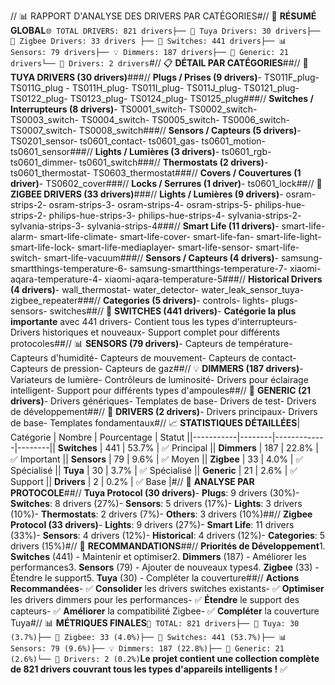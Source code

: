 // 📊 RAPPORT D'ANALYSE DES DRIVERS PAR CATÉGORIES#// 🎯 **RÉSUMÉ GLOBAL**```🌐 TOTAL DRIVERS: 821 drivers├── 🔌 Tuya Drivers: 30 drivers├── 📡 Zigbee Drivers: 33 drivers ├── 🔘 Switches: 441 drivers├── 📊 Sensors: 79 drivers├── 💡 Dimmers: 187 drivers├── 🔧 Generic: 21 drivers└── 🚀 Drivers: 2 drivers```#// 📋 **DÉTAIL PAR CATÉGORIES**##// 🔌 **TUYA DRIVERS (30 drivers)**###// **Plugs / Prises (9 drivers)**- TS011F_plug- TS011G_plug - TS011H_plug- TS011I_plug- TS011J_plug- TS0121_plug- TS0122_plug- TS0123_plug- TS0124_plug- TS0125_plug###// **Switches / Interrupteurs (8 drivers)**- TS0001_switch- TS0002_switch- TS0003_switch- TS0004_switch- TS0005_switch- TS0006_switch- TS0007_switch- TS0008_switch###// **Sensors / Capteurs (5 drivers)**- TS0201_sensor- ts0601_contact- ts0601_gas- ts0601_motion- ts0601_sensor###// **Lights / Lumières (3 drivers)**- ts0601_rgb- ts0601_dimmer- ts0601_switch###// **Thermostats (2 drivers)**- ts0601_thermostat- TS0603_thermostat###// **Covers / Couvertures (1 driver)**- TS0602_cover###// **Locks / Serrures (1 driver)**- ts0601_lock##// 📡 **ZIGBEE DRIVERS (33 drivers)**###// **Lights / Lumières (9 drivers)**- osram-strips-2- osram-strips-3- osram-strips-4- osram-strips-5- philips-hue-strips-2- philips-hue-strips-3- philips-hue-strips-4- sylvania-strips-2- sylvania-strips-3- sylvania-strips-4###// **Smart Life (11 drivers)**- smart-life-alarm- smart-life-climate- smart-life-cover- smart-life-fan- smart-life-light- smart-life-lock- smart-life-mediaplayer- smart-life-sensor- smart-life-switch- smart-life-vacuum###// **Sensors / Capteurs (4 drivers)**- samsung-smartthings-temperature-6- samsung-smartthings-temperature-7- xiaomi-aqara-temperature-4- xiaomi-aqara-temperature-5###// **Historical Drivers (4 drivers)**- wall_thermostat- water_detector- water_leak_sensor_tuya- zigbee_repeater###// **Categories (5 drivers)**- controls- lights- plugs- sensors- switches##// 🔘 **SWITCHES (441 drivers)**- **Catégorie la plus importante** avec 441 drivers- Contient tous les types d'interrupteurs- Drivers historiques et nouveaux- Support complet pour différents protocoles##// 📊 **SENSORS (79 drivers)**- Capteurs de température- Capteurs d'humidité- Capteurs de mouvement- Capteurs de contact- Capteurs de pression- Capteurs de gaz##// 💡 **DIMMERS (187 drivers)**- Variateurs de lumière- Contrôleurs de luminosité- Drivers pour éclairage intelligent- Support pour différents types d'ampoules##// 🔧 **GENERIC (21 drivers)**- Drivers génériques- Templates de base- Drivers de test- Drivers de développement##// 🚀 **DRIVERS (2 drivers)**- Drivers principaux- Drivers de base- Templates fondamentaux#// 📈 **STATISTIQUES DÉTAILLÉES**| Catégorie | Nombre | Pourcentage | Statut ||-----------|--------|-------------|--------|| **Switches** | 441 | 53.7% | ✅ Principal || **Dimmers** | 187 | 22.8% | ✅ Important || **Sensors** | 79 | 9.6% | ✅ Moyen || **Zigbee** | 33 | 4.0% | ✅ Spécialisé || **Tuya** | 30 | 3.7% | ✅ Spécialisé || **Generic** | 21 | 2.6% | ✅ Support || **Drivers** | 2 | 0.2% | ✅ Base |#// 🎯 **ANALYSE PAR PROTOCOLE**##// **Tuya Protocol (30 drivers)**- **Plugs**: 9 drivers (30%)- **Switches**: 8 drivers (27%)- **Sensors**: 5 drivers (17%)- **Lights**: 3 drivers (10%)- **Thermostats**: 2 drivers (7%)- **Others**: 3 drivers (10%)##// **Zigbee Protocol (33 drivers)**- **Lights**: 9 drivers (27%)- **Smart Life**: 11 drivers (33%)- **Sensors**: 4 drivers (12%)- **Historical**: 4 drivers (12%)- **Categories**: 5 drivers (15%)#// 🚀 **RECOMMANDATIONS**##// **Priorités de Développement**1. **Switches** (441) - Maintenir et optimiser2. **Dimmers** (187) - Améliorer les performances3. **Sensors** (79) - Ajouter de nouveaux types4. **Zigbee** (33) - Étendre le support5. **Tuya** (30) - Compléter la couverture##// **Actions Recommandées**- ✅ **Consolider** les drivers switches existants- ✅ **Optimiser** les drivers dimmers pour les performances- ✅ **Étendre** le support des capteurs- ✅ **Améliorer** la compatibilité Zigbee- ✅ **Compléter** la couverture Tuya#// 📊 **MÉTRIQUES FINALES**```🎯 TOTAL: 821 drivers├── 🔌 Tuya: 30 (3.7%)├── 📡 Zigbee: 33 (4.0%)├── 🔘 Switches: 441 (53.7%)├── 📊 Sensors: 79 (9.6%)├── 💡 Dimmers: 187 (22.8%)├── 🔧 Generic: 21 (2.6%)└── 🚀 Drivers: 2 (0.2%)```**Le projet contient une collection complète de 821 drivers couvrant tous les types d'appareils intelligents !** ✅ 